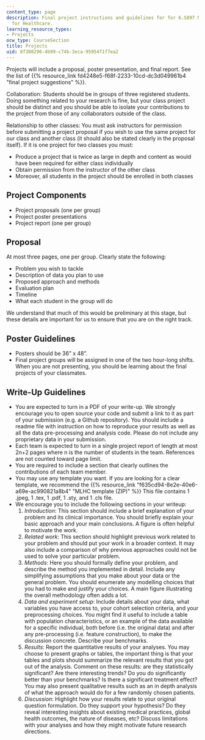 ```yaml
---
content_type: page
description: Final project instructions and guidelines for for 6.S897 Machine Learning
  for Healthcare.
learning_resource_types:
- Projects
ocw_type: CourseSection
title: Projects
uid: 8f308296-4b99-c74b-3eca-95954f1f7ea2
---
```


Projects will include a proposal, poster presentation, and final report. See the list of {{% resource_link fd4248e5-f68f-2233-10cd-dc3d049961b4 "final project suggestions" %}}.

Collaboration: Students should be in groups of three registered students. Doing something related to your research is fine, but your class project should be distinct and you should be able to isolate your contributions to the project from those of any collaborators outside of the class.

Relationship to other classes: You must ask instructors for permission before submitting a project proposal if you wish to use the same project for our class and another class (it should also be stated clearly in the proposal itself). If it is one project for two classes you must:

*   Produce a project that is twice as large in depth and content as would have been required for either class individually
*   Obtain permission from the instructor of the other class
*   Moreover, all students in the project should be enrolled in both classes

Project Components
------------------

*   Project proposals (one per group)
*   Project poster presentations
*   Project report (one per group)

Proposal
--------

At most three pages, one per group. Clearly state the following:

*   Problem you wish to tackle
*   Description of data you plan to use
*   Proposed approach and methods
*   Evaluation plan
*   Timeline
*   What each student in the group will do

We understand that much of this would be preliminary at this stage, but these details are important for us to ensure that you are on the right track.

Poster Guidelines
-----------------

*   Posters should be 36” x 48”. 
*   Final project groups will be assigned in one of the two hour-long shifts. When you are not presenting, you should be learning about the final projects of your classmates.

Write-Up Guidelines
-------------------

*   You are expected to turn in a PDF of your write-up. We strongly encourage you to open source your code and submit a link to it as part of your submission (e.g. a Github repository). You should include a readme file with instruction on how to reproduce your results as well as all the data pre-processing and analysis code. Please do not include any proprietary data in your submission.
*   Each team is expected to turn in a single project report of length at most 2n+2 pages where n is the number of students in the team. References are not counted toward page limit.
*   You are required to include a section that clearly outlines the contributions of each team member.
*   You may use any template you want. If you are looking for a clear template, we recommend the {{% resource_link "f635cd94-8e2e-40e6-a69e-ac990821a8b4" "MLHC template (ZIP)" %}} This file contains 1 .jpeg, 1 .tex, 1 .pdf, 1 .sty, and 1 .cls file.
*   We encourage you to include the following sections in your writeup:
    1.  _Introduction_: This section should include a brief explanation of your problem and its clinical importance. You should briefly explain your basic approach and your main conclusions. A figure is often helpful to motivate the work.
    2.  _Related work_: This section should highlight previous work related to your problem and should put your work in a broader context. It may also include a comparison of why previous approaches could not be used to solve your particular problem.
    3.  _Methods_: Here you should formally define your problem, and describe the method you implemented in detail. Include any simplifying assumptions that you make about your data or the general problem. You should enumerate any modelling choices that you had to make and justify your choices. A main figure illustrating the overall methodology often adds a lot.
    4.  _Data and experiment setup_: Include details about your data, what variables you have access to, your cohort selection criteria, and your preprocessing choices. You might find it useful to include a table with population characteristics, or an example of the data available for a specific individual, both before (i.e. the original data) and after any pre-processing (i.e. feature construction), to make the discussion concrete. Describe your benchmarks.
    5.  _Results_: Report the quantitative results of your analyses. You may choose to present graphs or tables, the important thing is that your tables and plots should summarize the relevant results that you got out of the analysis. Comment on these results: are they statistically significant? Are there interesting trends? Do you do significantly better than your benchmarks? Is there a significant treatment effect? You may also present qualitative results such as an in depth analysis of what the approach would do for a few randomly chosen patients.
    6.  _Discussion_: Highlight how your results relate to your original question formulation. Do they support your hypothesis? Do they reveal interesting insights about existing medical practices, global health outcomes, the nature of diseases, etc? Discuss limitations with your analyses and how they might motivate future research directions.